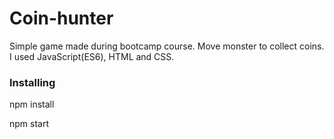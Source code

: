 # Coin-hunter

Simple game made during bootcamp course. Move monster to collect coins. I used JavaScript(ES6), HTML and CSS.

### Installing

npm install

npm start





